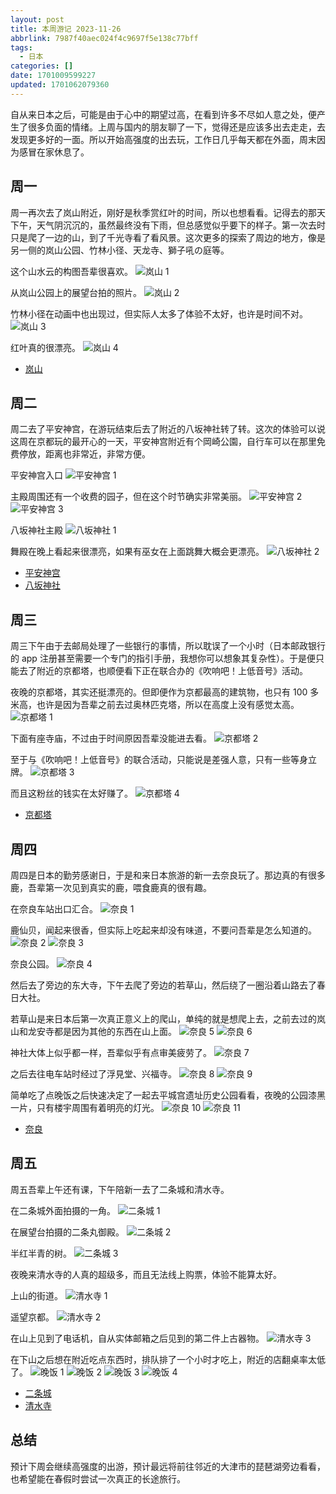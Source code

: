 ```yaml
---
layout: post
title: 本周游记 2023-11-26
abbrlink: 7987f40aec024f4c9697f5e138c77bff
tags:
  - 日本
categories: []
date: 1701009599227
updated: 1701062079360
---
```


自从来日本之后，可能是由于心中的期望过高，在看到许多不尽如人意之处，便产生了很多负面的情绪。上周与国内的朋友聊了一下，觉得还是应该多出去走走，去发现更多好的一面。所以开始高强度的出去玩，工作日几乎每天都在外面，周末因为感冒在家休息了。

## 周一

周一再次去了岚山附近，刚好是秋季赏红叶的时间，所以也想看看。记得去的那天下午，天气阴沉沉的，虽然最终没有下雨，但总感觉似乎要下的样子。第一次去时只是爬了一边的山，到了千光寺看了看风景。这次更多的探索了周边的地方，像是另一侧的岚山公园、竹林小径、天龙寺、獅子吼の庭等。

这个山水云的构图吾辈很喜欢。
![岚山 1](https://image-proxy.rxliuli.com/?url=https://lh3.googleusercontent.com/pw/ADCreHdIo_nK75PHsTopOuW7WevXjy6At1FrIorlBqvHRdz2NiZFFbJOeIUDc29ysKz53t960MIPWWico9NwPjZS1olN19pNfBkXx4CKHRMv1Kq7IQmknM5YcElX_VUF945vN7pCxE99sLnBtAUM34fnexCQ=w2554-h1916-s-no-gm)

从岚山公园上的展望台拍的照片。
![岚山 2](https://image-proxy.rxliuli.com/?url=https://lh3.googleusercontent.com/pw/ADCreHd36t8PZvjuXXFPi_9aahsXMuZsDLiE493Rc4sOPiPVqw32qfPGppxnZKtjO8AlWLtgIHmaS_djrCwOUfz3z9GHnBeyi7MJ5WUsrvtmsCexH4fTTs-BXRv0Yy5Eump2W11LJl84yXuoA5t_H8hffxjn=w2554-h1916-s-no-gm)

竹林小径在动画中也出现过，但实际人太多了体验不太好，也许是时间不对。
![岚山 3](https://image-proxy.rxliuli.com/?url=https://lh3.googleusercontent.com/pw/ADCreHf1IuvJyWvDJl8JiElYXw1VdYbelljwBaKX_kFS0j4YzOUYJiJXpg3amf63-vLuwxkc6e6sMRSMzQijBgqDWtVRcka2dZCHNE_6rToT0AAeDudnS3wyINGo9geVWpB3cgeGcyzMIF3wDbPsFRY_yOh8=w1438-h1916-s-no-gm)

红叶真的很漂亮。
![岚山 4](https://image-proxy.rxliuli.com/?url=https://lh3.googleusercontent.com/pw/ADCreHdIXmT0onueS4rXllPed3gcqkUYK6qsTVvqGjRJ4BRTSqXkG_TeTo53GIgbZOpcaFj1czpMLPjcAtFe9qJjk6q1gZNHMdmMMxM21g5TP2BS5I33Aa3IceDlSCrVJk5vxZQwWUf3qGQycbTbIs0KfMUy=w1438-h1916-s-no-gm)

- [岚山](https://photos.app.goo.gl/kaiempVe5LsU64Gw5)

## 周二

周二去了平安神宫，在游玩结束后去了附近的八坂神社转了转。这次的体验可以说这周在京都玩的最开心的一天，平安神宫附近有个岡崎公園，自行车可以在那里免费停放，距离也非常近，非常方便。

平安神宫入口
![平安神宫 1](https://image-proxy.rxliuli.com/?url=https://lh3.googleusercontent.com/pw/ADCreHdQcSiZ7VKtazrBDc8q4hCFBdHcNRsWbS9s8uU0ftt44XVExy76q38_RHcfoQ8CC6a3ke7ma8d4oFWV1BMJoMrecOtmkdmjjtCLnxuCCiCXZlVSYHE-c1W3CiG9aCwckV0moZUhilafTek5U1LfHmQl=w2554-h1916-s-no-gm)

主殿周围还有一个收费的园子，但在这个时节确实非常美丽。
![平安神宫 2](https://image-proxy.rxliuli.com/?url=https://lh3.googleusercontent.com/pw/ADCreHcsl6STDx8G5neH6AlEL5d1U0AEYn5QOa3JbxXQY_xmVm0rnZhkTxRTpJv_l3Ng3DktnjwGsU0rqlJySxyh4MghuKsRw193ojoy-qaTQ6xwl6pfgJOp46eFG2YJJaZDyIWQAnGJA7CpdWUGKJAG1G0q=w2554-h1916-s-no-gm)
![平安神宫 3](https://image-proxy.rxliuli.com/?url=https://lh3.googleusercontent.com/pw/ADCreHf0tKdik8kC2lX7F1lCwSWa78KDno4WhZvh97jp0UJE-K4haF1HKDFtDdBfs0b7VqnNcXoXeXuGvsZEMCwwZKdhWisOOI-SIWidxzHVX3JCU4NSp8DstjjvtX8_oNG38wPq81UPpPvMqzPdgqTXEVvn=w2554-h1916-s-no-gm)

八坂神社主殿
![八坂神社 1](https://image-proxy.rxliuli.com/?url=https://lh3.googleusercontent.com/pw/ADCreHe7FlQ1RIi4HgZfdCsFYnVPUtcVmF2al5Aw5yQpU2ZxzNh3yIV_0L8MgCV1FnAGj20_znDh1RtIxb9mok2fdXRxrc9wGfWY6wyjdrUnxu7nj6yywR-1aJ5lDJPfvRUUIa3klRy4yjhiiEhcY5Nuhz_7=w2554-h1916-s-no-gm)

舞殿在晚上看起来很漂亮，如果有巫女在上面跳舞大概会更漂亮。
![八坂神社 2](https://image-proxy.rxliuli.com/?url=https://lh3.googleusercontent.com/pw/ADCreHdaHGEOXycTqSkM-ZLPVFkmM1zLeOmcwdCBVD2xOizWmqlrc8CUhH3WyfuIptFrxe5HU0Ln0Pa3LKIbAGv1MEbkfsm1Z3l64f29QaTbC33NbzUKtDtP_NbtH0MqedB1d_0tYWW5oC5dKsy1ZG9sVoKM=w2554-h1916-s-no-gm)

- [平安神宫](https://photos.app.goo.gl/FnT6LiWQLG5NgCuQA)
- [八坂神社](https://photos.app.goo.gl/xk2tAFcN4vumQmSA6)

## 周三

周三下午由于去邮局处理了一些银行的事情，所以耽误了一个小时（日本邮政银行的 app 注册甚至需要一个专门的指引手册，我想你可以想象其复杂性）。于是便只能去了附近的京都塔，也顺便看下正在联合办的《吹响吧！上低音号》活动。

夜晚的京都塔，其实还挺漂亮的。但即便作为京都最高的建筑物，也只有 100 多米高，也许是因为吾辈之前去过奥林匹克塔，所以在高度上没有感觉太高。
![京都塔 1](https://image-proxy.rxliuli.com/?url=https://lh3.googleusercontent.com/pw/ADCreHehDH9HHuJqQtlTapVXKV5Izgqqm-GfJviJePYuwxgylgrJBdCnArr3IvZKAMBunCcnHmnQX53Y_hrJgQ3ktwFALI_TcKEOVKngdfFsVL7NRp2rMVenmocCDEDtd1pRrYSaKbd90rb_kzEyR9xqVUE-=w1438-h1916-s-no-gm)

下面有座寺庙，不过由于时间原因吾辈没能进去看。
![京都塔 2](https://image-proxy.rxliuli.com/?url=https://lh3.googleusercontent.com/pw/ADCreHfslLg95IvQJNgYVOCRvGf4sky8jUfKr2Gm9OUwnGCrgo8L1sl9982yqMZAlcikPVsxCoqBlUBG0wUijy-w3HCuhkaewztoOlK26-NBrw5ZBeoKa4MuacpA2lqcv7G4ZhBkSSjExDNOUc0jc8KRgwvh=w2554-h1916-s-no-gm)

至于与《吹响吧！上低音号》的联合活动，只能说是差强人意，只有一些等身立牌。
![京都塔 3](https://image-proxy.rxliuli.com/?url=https://lh3.googleusercontent.com/pw/ADCreHcpN0eyNkalTsCC_VE-5mJmwfKxpG5GxEIH90KCkVwgG6INH5JB_ekINp2D-ZozIsL48WoMWvBasN8CiRdUMLH8UHXunORovFVOqfQ4i6Ytt6jHaBxTRH9Dzgtx5CUGqofOnK21LcgrSiPDNPYDXNfm=w2554-h1916-s-no-gm)

而且这粉丝的钱实在太好赚了。
![京都塔 4](https://image-proxy.rxliuli.com/?url=https://lh3.googleusercontent.com/pw/ADCreHdCyhlzXPLj23-RCbGEKlq_QzARH6Q9NhnYBdsNVSf02DBHBWed8fNotDzEQzz_dUQZIuEZtoZF7RVZP0CONKu7pvk5NEl8o9y78R8ll-fEAAz7LycEjgPvQ-xR1MZWY41T__-5xkXi51ItI58LUR8l=w2554-h1916-s-no-gm)

- [京都塔](https://photos.app.goo.gl/9unL9DtzwgrZ4ep5A)

## 周四

周四是日本的勤劳感谢日，于是和来日本旅游的新一去奈良玩了。那边真的有很多鹿，吾辈第一次见到真实的鹿，喂食鹿真的很有趣。

在奈良车站出口汇合。
![奈良 1](https://image-proxy.rxliuli.com/?url=https://lh3.googleusercontent.com/pw/ADCreHeVrB6NThNeDI75luuyPBQgpfaKvJurKIYBsN7Hzgzv_J1QOL5_z44Cl_DYKjFkk_xDwTJFMYDlgtdj6_k1cz-Nyki5jeoBl4V5y-U66ezpm0jUShjgyUrh0ZT0XZWouSiOMKMKUy8wujS-6P8-Cqjf=w2554-h1916-s-no-gm)

鹿仙贝，闻起来很香，但实际上吃起来却没有味道，不要问吾辈是怎么知道的。
![奈良 2](https://image-proxy.rxliuli.com/?url=https://lh3.googleusercontent.com/pw/ADCreHdZaQNzIOjuclV4F6Jx5-V5XmWuzd9mEEVIvIiU3UpypsB_mSoitemAn8e1uyQRTR_bvXw8rkIDmOH3QJ7kWRtdtmGmLORP0LhSBTwu72ZWQLkwCtbSIbnb7GicIplsOjNFU3O_ThzWjVSW2GHa2LOa=w1438-h1916-s-no-gm)
![奈良 3](https://image-proxy.rxliuli.com/?url=https://lh3.googleusercontent.com/pw/ADCreHfwHivA-invBNdzDeBS-pQaJBvPEHHT2DrNyqPN5_4asZvWZmOIBx_w_Q2-tOXZNnBc39RaLluJ7pyEc_80RtWG6eihvNlKBLPlhw4WxYP83AkaOe9G8QRSljxKXgwV656bfg1-LBgJXN7BmchvOPsp=w1438-h1916-s-no-gm)

奈良公园。
![奈良 4](https://image-proxy.rxliuli.com/?url=https://lh3.googleusercontent.com/pw/ADCreHfIznjHr0BMEBGZsMP1ghJR842HCCFfTosTW07sAsx16IoTdOvto_VvzSXG4oQ_19WXG6qkSkU17n_auIQQ3CQtHBay3LjYHuQg3PZXanii3RMw9a6p8jiOlS6AYDZfiiTYbQK-Magvab47m3Pjxd3q=w2554-h1916-s-no-gm)

然后去了旁边的东大寺，下午去爬了旁边的若草山，然后绕了一圈沿着山路去了春日大社。

若草山是来日本后第一次真正意义上的爬山，单纯的就是想爬上去，之前去过的岚山和龙安寺都是因为其他的东西在山上面。
![奈良 5](https://image-proxy.rxliuli.com/?url=https://lh3.googleusercontent.com/pw/ADCreHcuqLw8Dk7gZpWp6eiznKg80BfM7pY418elXMuB8jeIQuE3PpgaNF33BahmR6S6t53zh1KdMC4XFA9sWD80IOuaw2WME2V5MQMko_YDyEKam8NBXHfO749bTeQ5yGZrPPWXLC7pVgo_7vmjuJcfFBFw=w2554-h1916-s-no-gm)
![奈良 6](https://image-proxy.rxliuli.com/?url=https://lh3.googleusercontent.com/pw/ADCreHc6e-rbbnhPIAqV-_FND4_YI8yuVAd21jyiPfD_5LKqfLRKo3fUKZYNW0QV6tLhFGY-Vmca_0aUXAi9kFp1CIsOPyExQOtE0ynM-TM-6nvXQo5unf0DFqYnHQfT7C1X15Vv34QyPkfKNjIbK2_8cUqU=w2554-h1916-s-no-gm)

神社大体上似乎都一样，吾辈似乎有点审美疲劳了。
![奈良 7](https://image-proxy.rxliuli.com/?url=https://lh3.googleusercontent.com/pw/ADCreHdkXomi95TGI6ZlGZI6JRjnsi2ZzUmUPEOpU5paC2fggO6H6h4EaVJyE8e53r4INRZa2cAmFHmMexh-biamswJeeGcZVamxfcmV-PpK6s4eMnbTHBhHecpL78m9Ni8V4EioQigp5Av7WThSAvNae3FC=w2554-h1916-s-no-gm)

之后去往电车站时经过了浮見堂、兴福寺。
![奈良 8](https://image-proxy.rxliuli.com/?url=https://lh3.googleusercontent.com/pw/ADCreHe8VO68aEyzo718tiDXJx0mvamp7z0NbQaBiN-8GL5KW55ezR_Sn0CjiUdqG18GPeOYy_nQ_r-FVQZwIOP3lR1XctGRg835EYsazULUj0KE51gNGStzABNYwCy7AYrCE3ZUeGW8mJ2ICpcvSGFpZ9E9=w2554-h1916-s-no-gm)
![奈良 9](https://image-proxy.rxliuli.com/?url=https://lh3.googleusercontent.com/pw/ADCreHde8gEW3Z4j3OsEu3DrTwUbz2Ja3r-Bf4KCvbbVOvioKxkviPYUB2o3j53n16v0JdZPrqf1JWCrNK3nM4zqRwho5hS1pyZsIDKX9lG5-Lvs2-iUYgnd7qUHw-TcJgJ0zburKuqCvNqLVCyQUpeK0PTZ=w2554-h1916-s-no-gm)

简单吃了点晚饭之后快速决定了一起去平城宫遗址历史公园看看，夜晚的公园漆黑一片，只有楼宇周围有着明亮的灯光。
![奈良 10](https://image-proxy.rxliuli.com/?url=https://lh3.googleusercontent.com/pw/ADCreHfU09Y6oS2sa_f9RONP7qjCvGznIoRsHoBO6Hl8TCks4IlnDJ9NFMsPjJRK3GS8a--dqmnjlB1mAI-b4hYA6g0ziRMPF2ws4fOkCp3XRSzZGct4n-fHnnA1Su3nWz5RQ6r979na5dbPg7dDEybNeIBp=w2554-h1916-s-no-gm)
![奈良 11](https://image-proxy.rxliuli.com/?url=https://lh3.googleusercontent.com/pw/ADCreHe5pTSKNuiyePuAYU3tvCoacxdo5blyk56bR02AV6gFtFrPcna6G_2CAJGZ0w1v5AT2-0GZiS9BVfJxcoqq5A4Pe9waWjthJMMuiMzGFuK6-EYU8i0S6VqBBzC685O9sVJF23LtBasC2akQSYGXtuC6=w2554-h1916-s-no-gm)

- [奈良](https://photos.app.goo.gl/1rj3qHz8K8DhzBQN7)

## 周五

周五吾辈上午还有课，下午陪新一去了二条城和清水寺。

在二条城外面拍摄的一角。
![二条城 1](https://image-proxy.rxliuli.com/?url=https://lh3.googleusercontent.com/pw/ADCreHdx6ZY27WVmAyExf_q9Pvmf4pUGPCJB91hAqzjfNxOnnWf1U-Bpck1NFr5Q4hHUU9nmzyqkvufaORd9Gcvi23UJjlpGnaxAuQmLYbn1IyyN86_uFcO5tipMQGqSdhLXixEMW-DO-cD84stvvAtefVjU=w2554-h1916-s-no-gm)

在展望台拍摄的二条丸御殿。
![二条城 2](https://image-proxy.rxliuli.com/?url=https://lh3.googleusercontent.com/pw/ADCreHf9seCkyra3tKqKkE69Tj-atHB_Bw8HKeM5hzAGq7H8BO_DVC0Gr07xE_HxEcozLdHS-WNf5UJJ18-lkhFKC73vpms6jZ6DwSxmxlivCv6iyI5z-NNaVJAf2Y_Yzdd22RtE-6dYkkPVVRx3BrHlNur7=w2554-h1916-s-no-gm)

半红半青的树。
![二条城 3](https://image-proxy.rxliuli.com/?url=https://lh3.googleusercontent.com/pw/ADCreHcKF_MaYKdwaqjvUjhnAbzYsb-FBtB5QfqFNlSb5RWIsnvovrquFKZ3M1Qtj7yAc9jF3MvKawO-YKOU_rpeiOrlO7Quosy8rY1mZja1PrwsYeHnZ5gJTUvpNRJFqFXAs59fzIR6INaTU6WLmEBe2Zif=w2554-h1916-s-no-gm)

夜晚来清水寺的人真的超级多，而且无法线上购票，体验不能算太好。

上山的街道。
![清水寺 1](https://image-proxy.rxliuli.com/?url=https://lh3.googleusercontent.com/pw/ADCreHfsl4-jNMUFU8QeVZXL6CbvLg4cbKuM-Eo9UuUEwlMbiODJspstcU0nhLszOKiKX6lg5NS3Mz_M-l5jPP7MtyAOPp-TD_dx2_JsSVk6Terogvu20WKmd0ua5nmUPUuRJAwBK97RpG6hyJyrbjRqMzL8=w2554-h1916-s-no-gm)

遥望京都。
![清水寺 2](https://image-proxy.rxliuli.com/?url=https://lh3.googleusercontent.com/pw/ADCreHdbnh35G2M1PphxgzDRi99bY3E9fMfFm6tyYCrcoLNebfPLUWPz1lOcwhUOuJPwhDlA5BgLwCMGHjpCzAhpvKJ-GoHQrIunbJ1D3HKapwTRpvFeSE0yBhchAUSl64iOe3WltBRtekfrk1Ky8lNP8_aI=w2554-h1916-s-no-gm)

在山上见到了电话机，自从实体邮箱之后见到的第二件上古器物。
![清水寺 3](https://image-proxy.rxliuli.com/?url=https://lh3.googleusercontent.com/pw/ADCreHfg1XHpao5_EhsWneeZWICM83DNoN-ItW-zFVINnzJlr67pd19sV1PlmQ4v_oPDuwvh7yIUqiZe5yXGZBb-Dv50JDFVTAg_5bsqzujvfJ84qB7erOZrlpwembMrn4KRdQLu1_ARKBFX7FTFntlQCDpK=w1438-h1916-s-no-gm)

在下山之后想在附近吃点东西时，排队排了一个小时才吃上，附近的店翻桌率太低了。
![晚饭 1](https://image-proxy.rxliuli.com/?url=https://lh3.googleusercontent.com/pw/ADCreHfrMG1AOhtIrJEuKGNAjbTPlxHohQ3Pbm_McMqqjlyYAXrEcBnCqH4gR-0i-IEUZHXCDeUnsidEX_GHCiEMU7mmJ9mQ4rH13L6vllan6rffVhB_de4mSEnnvY-Fp3GvwmN6mrZakxV2dyPapNGy__pn=w2554-h1916-s-no-gm)
![晚饭 2](https://image-proxy.rxliuli.com/?url=https://lh3.googleusercontent.com/pw/ADCreHdIU9y6QqODwCJeFgSTX_IZyfQ_V_eKJ1D-dXdysywCLF6CD3PSzhAzFZ3IeaYm48qyRg8JJq-kfdzAvEI4XPP73e-0pr00bsyUQrphchkzq74P_GrngIWCAstr5gwJerAdz0XBVjDAk-pzrip4yWES=w2554-h1916-s-no-gm)
![晚饭 3](https://image-proxy.rxliuli.com/?url=https://lh3.googleusercontent.com/pw/ADCreHfs41okJ09zNXGw4tZQyvvkEY3twZbzUg77dnCLLiWo3OFafwgBI8lo_h3SfXa930k4GbdVxCKFmO7QVN-S49J7fYCxWAu8qKqdQEcLIarX5zYsl2tNQTjPEN6huNpHrYwFK-6KDMh1aEtNwxTXgMmt=w2554-h1916-s-no-gm)
![晚饭 4](https://image-proxy.rxliuli.com/?url=https://lh3.googleusercontent.com/pw/ADCreHeiV0_38MDtlciIBUHLLTsW4vlxIu8LpXGtVJyeQj1EmjbhhFugp4y3yE-kMC64w2AgEw7ISDH3YA3ON-GHJD0a0L6-Wnb-zMkjsrWi_ytUITh_quSvt5hobGRsWXftUGs3etmPg_aEtnlffXjL6b1w=w2554-h1916-s-no-gm)

- [二条城](https://photos.app.goo.gl/T3Lc7aR453R8gcVL6)
- [清水寺](https://photos.app.goo.gl/pjqzNkNX8iwzhEsX8)

## 总结

预计下周会继续高强度的出游，预计最远将前往邻近的大津市的琵琶湖旁边看看，也希望能在春假时尝试一次真正的长途旅行。
